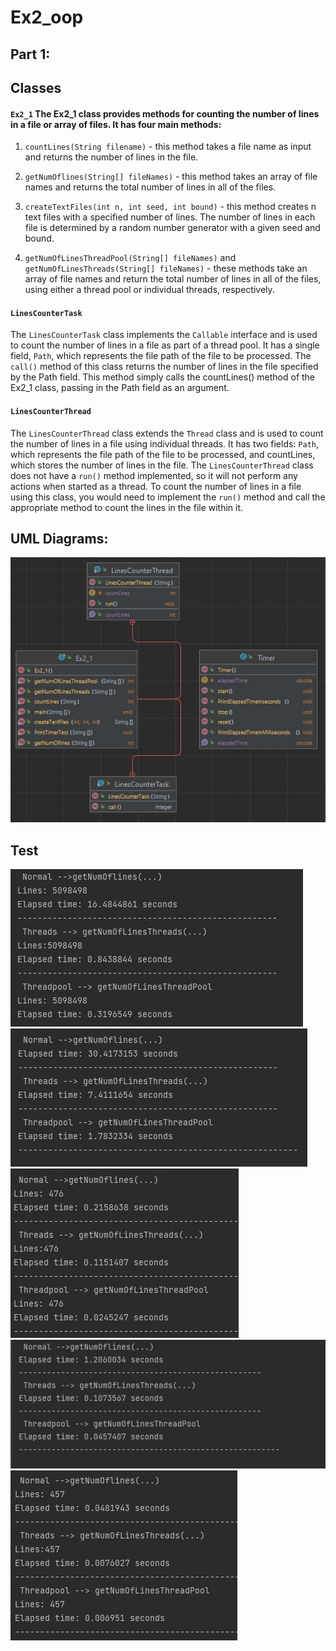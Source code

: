 # Ex2_oop

## Part 1:
## Classes
#### `Ex2_1` The Ex2_1 class provides methods for counting the number of lines in a file or array of files. It has four main methods:

  1. `countLines(String filename)` - this method takes a file name as input and returns the number of lines in the file.

  2. `getNumOflines(String[] fileNames)` - this method takes an array of file names and returns the total number of lines in all of the files.

  3. `createTextFiles(int n, int seed, int bound)` - this method creates n text files with a specified number of lines. The number of lines in each file is determined by   a random number generator with a given seed and bound.

  4. `getNumOfLinesThreadPool(String[] fileNames)` and `getNumOfLinesThreads(String[] fileNames)` - these methods take an array of file names and return the total number   of lines in all of the files, using either a thread pool or individual threads, respectively.
#### `LinesCounterTask`
The `LinesCounterTask` class implements the `Callable` interface and is used to count the number of lines in a file as part of a thread pool. It has a single field, `Path`, which represents the file path of the file to be processed. The `call()` method of this class returns the number of lines in the file specified by the Path field. This method simply calls the countLines() method of the Ex2_1 class, passing in the Path field as an argument.
#### `LinesCounterThread` 
The `LinesCounterThread` class extends the `Thread` class and is used to count the number of lines in a file using individual threads. It has two fields: `Path`, which represents the file path of the file to be processed, and countLines, which stores the number of lines in the file. The `LinesCounterThread` class does not have a `run()` method implemented, so it will not perform any actions when started as a thread. To count the number of lines in a file using this class, you would need to implement the `run()` method and call the appropriate method to count the lines in the file within it.
## UML Diagrams:
![](https://github.com/ibrahim3999/Ex2_oop/blob/master/src/UML/Pic/UML.jpg)

## Test
![](https://github.com/ibrahim3999/Ex2_oop/blob/master/Pic/RunTimeTest/1000_10000.jpg)
![](https://github.com/ibrahim3999/Ex2_oop/blob/master/Pic/RunTimeTest/1000_100000.jpg)
![](https://github.com/ibrahim3999/Ex2_oop/blob/master/Pic/RunTimeTest/100_10.jpg)
![](https://github.com/ibrahim3999/Ex2_oop/blob/master/Pic/RunTimeTest/100_1000.jpg)
![](https://github.com/ibrahim3999/Ex2_oop/blob/master/Pic/RunTimeTest/10_100.jpg)
